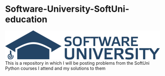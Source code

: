 # Software-University-SoftUni-education
![softuni-logo](https://github.com/vhadzhiev/Software-University-SoftUni-education/blob/main/SoftUni-Logo.png?raw=true)
This is a repository in which I will be posting problems from the SoftUni Python courses I attend and my solutions to them 
